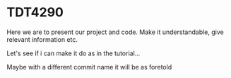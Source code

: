 # TDT4290

Here we are to present our project and code. Make it understandable, give relevant information etc.

Let's see if i can make it do as in the tutorial...

Maybe with a different commit name it will be as foretold
